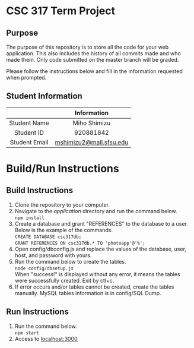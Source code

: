 # CSC 317 Term Project

## Purpose

The purpose of this repository is to store all the code for your web application. This also includes the history of all commits made and who made them. Only code submitted on the master branch will be graded.

Please follow the instructions below and fill in the information requested when prompted.

## Student Information

|               | Information             |
|:-------------:|:-----------------------:|
| Student Name  | Miho Shimizu            |
| Student ID    | 920881842               |
| Student Email | mshimizu2@mail.sfsu.edu |



# Build/Run Instructions

## Build Instructions
1. Clone the repository to your computer.
2. Navigate to the *application* directory and run the command below.  
   `npm install`
3. Create a database and grant "REFERENCES" to the database to a user. Below is the example of the commands.  
   `CREATE DATABASE csc317db;`  
   `GRANT REFERENCES ON csc317db.* TO 'photoapp'@'%';`
4. Open config/dbconfig.js and replace the values of the database, user, host, and password with yours.
5. Run the command below to create the tables.  
   `node config/dbsetup.js`  
   When "success!" is displayed without any error, it means the tables were successfully created. Exit by ctl+c.
6. If error occurs and/or tables cannot be created, create the tables manually.
   MySQL tables information is in config/SQL Dump.


## Run Instructions
1. Run the command below.  
   `npm start`
2. Access to [localhost:3000](http://localhost:3000)